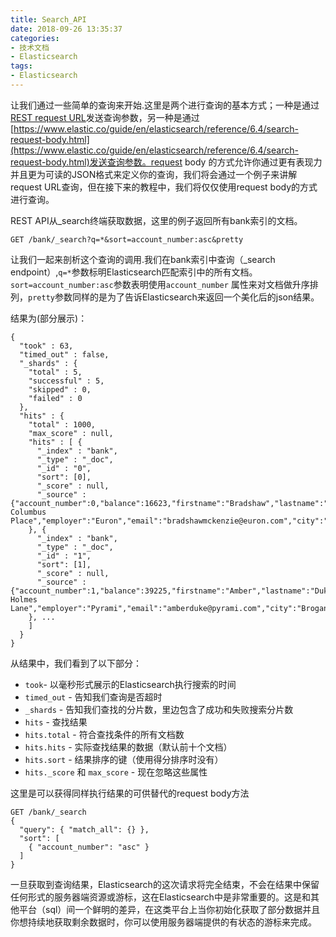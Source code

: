 ```yaml
---
title: Search_API
date: 2018-09-26 13:35:37
categories:
- 技术文档
- Elasticsearch
tags:
- Elasticsearch
---
```


让我们通过一些简单的查询来开始.这里是两个进行查询的基本方式；一种是通过[REST request URL](https://www.elastic.co/guide/en/elasticsearch/reference/6.4/search-uri-request.html)发送查询参数，另一种是通过[https://www.elastic.co/guide/en/elasticsearch/reference/6.4/search-request-body.html](https://www.elastic.co/guide/en/elasticsearch/reference/6.4/search-request-body.html)发送查询参数。request body 的方式允许你通过更有表现力并且更为可读的JSON格式来定义你的查询，我们将会通过一个例子来讲解request URL查询，但在接下来的教程中，我们将仅仅使用request body的方式进行查询。

REST API从_search终端获取数据，这里的例子返回所有bank索引的文档。

```
GET /bank/_search?q=*&sort=account_number:asc&pretty
```
让我们一起来剖析这个查询的调用.我们在bank索引中查询（_search endpoint）,`q=*`参数标明Elasticsearch匹配索引中的所有文档。`sort=account_number:asc`参数表明使用`account_number` 属性来对文档做升序排列，`pretty`参数同样的是为了告诉Elasticsearch来返回一个美化后的json结果。
<!--more-->
结果为(部分展示)：
```
{
  "took" : 63,
  "timed_out" : false,
  "_shards" : {
    "total" : 5,
    "successful" : 5,
    "skipped" : 0,
    "failed" : 0
  },
  "hits" : {
    "total" : 1000,
    "max_score" : null,
    "hits" : [ {
      "_index" : "bank",
      "_type" : "_doc",
      "_id" : "0",
      "sort": [0],
      "_score" : null,
      "_source" : {"account_number":0,"balance":16623,"firstname":"Bradshaw","lastname":"Mckenzie","age":29,"gender":"F","address":"244 Columbus Place","employer":"Euron","email":"bradshawmckenzie@euron.com","city":"Hobucken","state":"CO"}
    }, {
      "_index" : "bank",
      "_type" : "_doc",
      "_id" : "1",
      "sort": [1],
      "_score" : null,
      "_source" : {"account_number":1,"balance":39225,"firstname":"Amber","lastname":"Duke","age":32,"gender":"M","address":"880 Holmes Lane","employer":"Pyrami","email":"amberduke@pyrami.com","city":"Brogan","state":"IL"}
    }, ...
    ]
  }
}
```

从结果中，我们看到了以下部分：
- `took`- 以毫秒形式展示的Elasticsearch执行搜索的时间
- `timed_out` - 告知我们查询是否超时
- `_shards` - 告知我们查找的分片数，里边包含了成功和失败搜索分片数
- `hits` - 查找结果
- `hits.total` - 符合查找条件的所有文档数
- `hits.hits` - 实际查找结果的数据（默认前十个文档）
- `hits.sort` - 结果排序的键（使用得分排序时没有）
- `hits._score` 和 `max_score` - 现在忽略这些属性

这里是可以获得同样执行结果的可供替代的request body方法
```
GET /bank/_search
{
  "query": { "match_all": {} },
  "sort": [
    { "account_number": "asc" }
  ]
}

```
一旦获取到查询结果，Elasticsearch的这次请求将完全结束，不会在结果中保留任何形式的服务器端资源或游标，这在Elasticsearch中是非常重要的。这是和其他平台（sql）间一个鲜明的差异，在这类平台上当你初始化获取了部分数据并且你想持续地获取剩余数据时，你可以使用服务器端提供的有状态的游标来完成。
